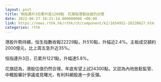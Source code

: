```yaml
---
layout: post
title: 恒指連升3日累升逾1200點　花旗指港股估值仍合理
date: 2022-06-27 18:21:14.000000000 +08:00
link: https://news.rthk.hk/rthk/ch/component/k2/1654952-20220627.htm
categories: rthk
---
```


港股升勢持續，恒生指數收報22229點，升510點，升幅近2.4%。主板成交額約2000億元，比上周五急升近35%。

恒指連升3日，已累升1221點，升幅達5.8%。

花旗認為，港股估值仍然合理，年底有望上試24300點。又認為內地放鬆監管、中概股審計爭議或見曙光，有利科網股進一步反彈。
